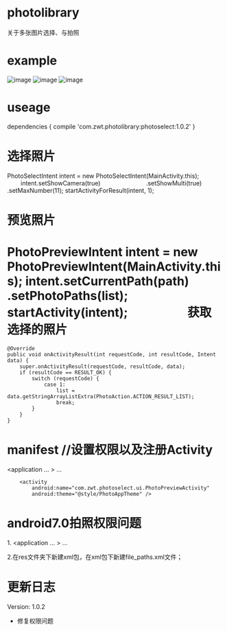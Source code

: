 photolibrary
==============================================================
关于多张图片选择、与拍照

example
==============================================================
![image](http://github.com/zhangweitao521/photolibrary/raw/master/screen/TIM图片20180315120703.jpg)
![image](http://github.com/zhangweitao521/photolibrary/raw/master/screen/TIM图片20180315120657.jpg)
![image](http://github.com/zhangweitao521/photolibrary/raw/master/screen/TIM图片20180315120708.jpg)

useage
==============================================================
dependencies {
   compile 'com.zwt.photolibrary:photoselect:1.0.2'
}

选择照片
==============================================================
PhotoSelectIntent intent = new PhotoSelectIntent(MainActivity.this);
                        intent.setShowCamera(true)
                              .setShowMulti(true)
                              .setMaxNumber(11);
                        startActivityForResult(intent, 1);
                        
预览照片
==============================================================
PhotoPreviewIntent intent = new PhotoPreviewIntent(MainActivity.this);
                    intent.setCurrentPath(path)
                          .setPhotoPaths(list);
                    startActivity(intent);
                    
获取选择的照片
==============================================================
    @Override
    public void onActivityResult(int requestCode, int resultCode, Intent data) {
        super.onActivityResult(requestCode, resultCode, data);
        if (resultCode == RESULT_OK) {
            switch (requestCode) {
                case 1:
                    list = data.getStringArrayListExtra(PhotoAction.ACTION_RESULT_LIST);
                    break;
            }
        }
    }
    
manifest //设置权限以及注册Activity
==============================================================
<manifest xmlns:android="http://schemas.android.com/apk/res/android"
    >
    <uses-permission android:name="android.permission.READ_EXTERNAL_STORAGE"/>
    <uses-permission android:name="android.permission.WRITE_EXTERNAL_STORAGE"/>
    <uses-permission android:name="android.permission.CAMERA" />
  <application
    ...
    >
    ...
       <!--@style/PhotoAppTheme是图片选择界面样式-->
       <activity
            android:name="com.zwt.photoselect.ui.PhotoSelectActivity"
            android:theme="@style/PhotoAppTheme" />

        <activity
            android:name="com.zwt.photoselect.ui.PhotoPreviewActivity"
            android:theme="@style/PhotoAppTheme" />
    
  </application>
</manifest>

android7.0拍照权限问题
==============================================================
1.<manifest xmlns:android="http://schemas.android.com/apk/res/android"
    >
    <uses-permission android:name="android.permission.READ_EXTERNAL_STORAGE"/>
    <uses-permission android:name="android.permission.WRITE_EXTERNAL_STORAGE"/>
    <uses-permission android:name="android.permission.CAMERA" />
  <application
    ...
    >
    ...
        <!-- 解决Android7.0相机相册权限配置 -->
        <provider
            android:name="android.support.v4.content.FileProvider"
            android:authorities="com.zwt.testapplication.provider"
            android:exported="false"
            android:grantUriPermissions="true">
            <meta-data
                android:name="android.support.FILE_PROVIDER_PATHS"
                android:resource="@xml/file_paths" />
        </provider>
    
  </application>
</manifest>
2.在res文件夹下新建xml包，在xml包下新建file_paths.xml文件；
<?xml version="1.0" encoding="utf-8"?>
<resources>
    <paths>
        <external-path
            name="camera_photos"
            path="." />
    </paths>
</resources>

更新日志
==============================================================
Version: 1.0.2
* 修复权限问题
